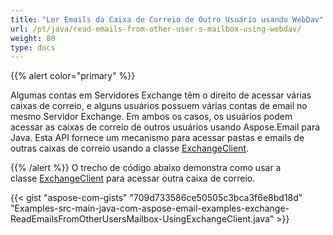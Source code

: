 ```yaml
---
title: "Ler Emails da Caixa de Correio de Outro Usuário usando WebDav"
url: /pt/java/read-emails-from-other-user-s-mailbox-using-webdav/
weight: 80
type: docs
---
```


{{% alert color="primary" %}} 

Algumas contas em Servidores Exchange têm o direito de acessar várias caixas de correio, e alguns usuários possuem várias contas de email no mesmo Servidor Exchange. Em ambos os casos, os usuários podem acessar as caixas de correio de outros usuários usando Aspose.Email para Java. Esta API fornece um mecanismo para acessar pastas e emails de outras caixas de correio usando a classe [ExchangeClient](https://apireference.aspose.com/email/java/com.aspose.email/exchangeclient).

{{% /alert %}} 
O trecho de código abaixo demonstra como usar a classe [ExchangeClient](https://apireference.aspose.com/email/java/com.aspose.email/exchangeclient) para acessar outra caixa de correio.

{{< gist "aspose-com-gists" "709d733586ce50505c3bca3f6e8bd18d" "Examples-src-main-java-com-aspose-email-examples-exchange-ReadEmailsFromOtherUsersMailbox-UsingExchangeClient.java" >}}